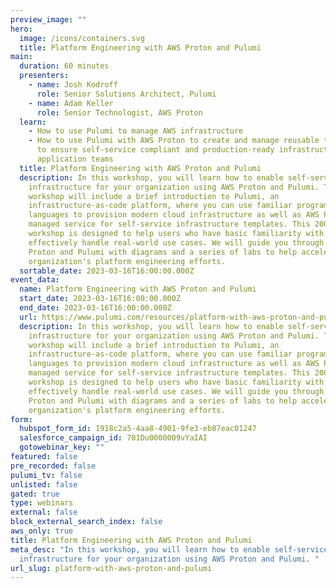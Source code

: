 ```yaml
---
preview_image: ""
hero:
  image: /icons/containers.svg
  title: Platform Engineering with AWS Proton and Pulumi
main:
  duration: 60 minutes
  presenters:
    - name: Josh Kodroff
      role: Senior Solutions Architect, Pulumi
    - name: Adam Keller
      role: Senior Technologist, AWS Proton
  learn:
    - How to use Pulumi to manage AWS infrastructure
    - How to use Pulumi with AWS Proton to create and manage reusable templates
      to ensure self-service compliant and production-ready infrastructure for
      application teams
  title: Platform Engineering with AWS Proton and Pulumi
  description: In this workshop, you will learn how to enable self-service
    infrastructure for your organization using AWS Proton and Pulumi. The
    workshop will include a brief introduction to Pulumi, an
    infrastructure-as-code platform, where you can use familiar programming
    languages to provision modern cloud infrastructure as well as AWS Proton, a
    managed service for self-service infrastructure templates. This 200-level
    workshop is designed to help users who have basic familiarity with Pulumi
    effectively handle real-world use cases. We will guide you through using AWS
    Proton and Pulumi with diagrams and a series of labs to help accelerate your
    organization's platform engineering efforts.
  sortable_date: 2023-03-16T16:00:00.000Z
event_data:
  name: Platform Engineering with AWS Proton and Pulumi
  start_date: 2023-03-16T16:00:00.000Z
  end_date: 2023-03-16T16:00:00.000Z
  url: https://www.pulumi.com/resources/platform-with-aws-proton-and-pulumi
  description: In this workshop, you will learn how to enable self-service
    infrastructure for your organization using AWS Proton and Pulumi. The
    workshop will include a brief introduction to Pulumi, an
    infrastructure-as-code platform, where you can use familiar programming
    languages to provision modern cloud infrastructure as well as AWS Proton, a
    managed service for self-service infrastructure templates. This 200-level
    workshop is designed to help users who have basic familiarity with Pulumi
    effectively handle real-world use cases. We will guide you through using AWS
    Proton and Pulumi with diagrams and a series of labs to help accelerate your
    organization's platform engineering efforts.
form:
  hubspot_form_id: 1918c2a5-4aa8-4901-9fe3-eb87eac01247
  salesforce_campaign_id: 701Du0000009vYaIAI
  gotowebinar_key: ""
featured: false
pre_recorded: false
pulumi_tv: false
unlisted: false
gated: true
type: webinars
external: false
block_external_search_index: false
aws_only: true
title: Platform Engineering with AWS Proton and Pulumi
meta_desc: "In this workshop, you will learn how to enable self-service
  infrastructure for your organization using AWS Proton and Pulumi. "
url_slug: platform-with-aws-proton-and-pulumi
---
```

